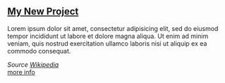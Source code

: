 <h2><a href="/general/2019/08/27/post-3/">My New Project</a></h2>

Lorem ipsum dolor sit amet, consectetur adipisicing elit, sed do eiusmod tempor incididunt ut labore et dolore magna aliqua. Ut enim ad minim veniam, quis nostrud exercitation ullamco laboris nisi ut aliquip ex ea commodo consequat.

_Source [Wikipedia](https://de.wikipedia.org/wiki/Lorem_ipsum)_
<br>
<a href="">more info </a>
